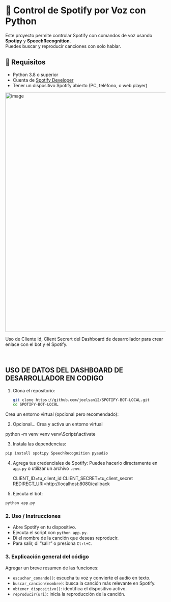# 🎵 Control de Spotify por Voz con Python

Este proyecto permite controlar Spotify con comandos de voz usando **Spotipy** y **SpeechRecognition**.  
Puedes buscar y reproducir canciones con solo hablar.

## 🚀 Requisitos
- Python 3.8 o superior
- Cuenta de [Spotify Developer](https://developer.spotify.com)
- Tener un dispositivo Spotify abierto (PC, teléfono, o web player)


<img width="800" height="750" alt="image" src="https://github.com/user-attachments/assets/117a3ec1-64eb-48d2-b4a5-ca659cb18b7f" />


<p>
  Uso de Cliente Id, Client Secrert del Dashboard de desarrollador para crear enlace con el bot y el Spotify.
</p> </br>

<h2> USO DE DATOS DEL DASHBOARD DE DESARROLLADOR EN CODIGO</h2>

1. Clona el repositorio:
   ```bash
   git clone https://github.com/joelsan12/SPOTIFY-BOT-LOCAL.git
   cd SPOTIFY-BOT-LOCAL
Crea un entorno virtual (opcional pero recomendado):

2. Opcional... Crea y activa un entorno virtual

python -m venv venv
venv\Scripts\activate

3. Instala las dependencias:
  ```bash
  pip install spotipy SpeechRecognition pyaudio
```

4. Agrega tus credenciales de Spotify:
Puedes hacerlo directamente en `app.py` o utilizar un archivo `.env`:
  
   CLIENT_ID=tu_client_id
   CLIENT_SECRET=tu_client_secret
   REDIRECT_URI=http://localhost:8080/callback

5. Ejecuta el bot:
 ```bash
 python app.py
```

### 2. **Uso / Instrucciones**

- Abre Spotify en tu dispositivo.
- Ejecuta el script con `python app.py`.
- Di el nombre de la canción que deseas reproducir.
- Para salir, di “salir” o presiona `Ctrl+C`.

### 3. **Explicación general del código**

Agregar un breve resumen de las funciones:
- `escuchar_comando()`: escucha tu voz y convierte el audio en texto.
- `buscar_cancion(nombre)`: busca la canción más relevante en Spotify.
- `obtener_dispositivo()`: identifica el dispositivo activo.
- `reproducir(uri)`: inicia la reproducción de la canción.

